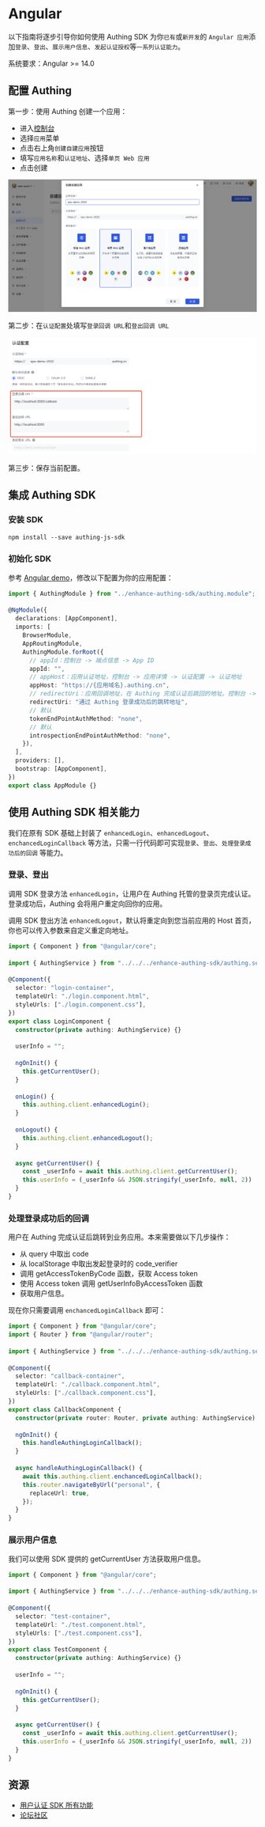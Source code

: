 # Angular

以下指南将逐步引导你如何使用 Authing SDK 为你`已有`或`新开发`的 `Angular 应用`添加`登录`、`登出`、`展示用户信息`、`发起认证授权`等`一系列认证能力`。

系统要求：Angular >= 14.0

<AppDetailSiderBar />

## 配置 Authing

第一步：使用 Authing 创建一个应用：

- 进入<a href="https://console.authing.cn/" target="blank">控制台</a>
- 选择`应用`菜单
- 点击右上角`创建自建应用`按钮
- 填写`应用名称`和`认证地址`、选择`单页 Web 应用`
- 点击创建

![image](./doc-assets/1.png)

第二步：在`认证配置`处填写`登录回调 URL`和`登出回调 URL`

![image](./doc-assets/2.png)

第三步：保存当前配置。

## 集成 Authing SDK

### 安装 SDK

```shell
npm install --save authing-js-sdk
```

### 初始化 SDK

参考 [Angular demo](https://github.com/Authing/spa-demo-angular/tree/feat-refactor)，修改以下配置为你的应用配置：

```typescript
import { AuthingModule } from "../enhance-authing-sdk/authing.module";

@NgModule({
  declarations: [AppComponent],
  imports: [
    BrowserModule,
    AppRoutingModule,
    AuthingModule.forRoot({
      // appId：控制台 -> 端点信息 -> App ID
      appId: "",
      // appHost：应用认证地址，控制台 -> 应用详情 -> 认证配置 -> 认证地址
      appHost: "https://{应用域名}.authing.cn",
      // redirectUri：应用回调地址，在 Authing 完成认证后跳回的地址。控制台 -> 应用详情 -> 认证配置 -> 登录回调 URL
      redirectUri: "通过 Authing 登录成功后的跳转地址",
      // 默认
      tokenEndPointAuthMethod: "none",
      // 默认
      introspectionEndPointAuthMethod: "none",
    }),
  ],
  providers: [],
  bootstrap: [AppComponent],
})
export class AppModule {}
```

## 使用 Authing SDK 相关能力

我们在原有 SDK 基础上封装了 `enhancedLogin`、`enhancedLogout`、`enchancedLoginCallback` 等方法，只需一行代码即可实现`登录`、`登出`、`处理登录成功后的回调` 等能力。

### 登录、登出

调用 SDK 登录方法 `enhancedLogin`，让用户在 Authing 托管的登录页完成认证。登录成功后，Authing 会将用户重定向回你的应用。

调用 SDK 登出方法 `enhancedLogout`，默认将重定向到您当前应用的 Host 首页，你也可以传入参数来自定义重定向地址。

```typescript
import { Component } from "@angular/core";

import { AuthingService } from "../../../enhance-authing-sdk/authing.service";

@Component({
  selector: "login-container",
  templateUrl: "./login.component.html",
  styleUrls: ["./login.component.css"],
})
export class LoginComponent {
  constructor(private authing: AuthingService) {}

  userInfo = "";

  ngOnInit() {
    this.getCurrentUser();
  }

  onLogin() {
    this.authing.client.enhancedLogin();
  }

  onLogout() {
    this.authing.client.enhancedLogout();
  }

  async getCurrentUser() {
    const _userInfo = await this.authing.client.getCurrentUser();
    this.userInfo = (_userInfo && JSON.stringify(_userInfo, null, 2)) || "";
  }
}
```

### 处理登录成功后的回调

用户在 Authing 完成认证后跳转到业务应用。本来需要做以下几步操作：

- 从 query 中取出 code
- 从 localStorage 中取出发起登录时的 code_verifier
- 调用 getAccessTokenByCode 函数，获取 Access token
- 使用 Access token 调用 getUserInfoByAccessToken 函数
- 获取用户信息。

现在你只需要调用 `enchancedLoginCallback` 即可：

```typescript
import { Component } from "@angular/core";
import { Router } from "@angular/router";

import { AuthingService } from "../../../enhance-authing-sdk/authing.service";

@Component({
  selector: "callback-container",
  templateUrl: "./callback.component.html",
  styleUrls: ["./callback.component.css"],
})
export class CallbackComponent {
  constructor(private router: Router, private authing: AuthingService) {}

  ngOnInit() {
    this.handleAuthingLoginCallback();
  }

  async handleAuthingLoginCallback() {
    await this.authing.client.enchancedLoginCallback();
    this.router.navigateByUrl("personal", {
      replaceUrl: true,
    });
  }
}
```

### 展示用户信息

我们可以使用 SDK 提供的 getCurrentUser 方法获取用户信息。

```typescript
import { Component } from "@angular/core";

import { AuthingService } from "../../../enhance-authing-sdk/authing.service";

@Component({
  selector: "test-container",
  templateUrl: "./test.component.html",
  styleUrls: ["./test.component.css"],
})
export class TestComponent {
  constructor(private authing: AuthingService) {}

  userInfo = "";

  ngOnInit() {
    this.getCurrentUser();
  }

  async getCurrentUser() {
    const _userInfo = await this.authing.client.getCurrentUser();
    this.userInfo = (_userInfo && JSON.stringify(_userInfo, null, 2)) || "";
  }
}
```

## 资源

- [用户认证 SDK 所有功能](https://docs.authing.cn/v2/reference/sdk-for-node/authentication/)
- [论坛社区](https://forum.authing.cn/)
